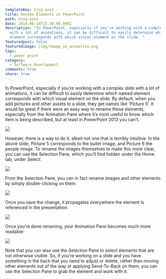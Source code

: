 ```yaml
---
templateKey: blog-post
title: Rename Elements in PowerPoint
path: blog-post
date: 2014-06-14T15:38:00.000Z
description: "In PowerPoint, especially if you’re working with a complex slide
  with a lot of animations, it can be difficult to easily determine which named
  element corresponds with which visual element on the slide. "
featuredpost: false
featuredimage: /img/image_14_animation.png
tags:
  - power point
category:
  - Software Development
comments: true
share: true
---
```

In PowerPoint, especially if you’re working with a complex slide with a lot of animations, it can be difficult to easily determine which named element corresponds with which visual element on the slide. By default, when you add pictures and other assets to a slide, they get names like ‘Picture 5’. It would be great if there were an easy way to rename these elements, especially from the Animation Pane where it’s most useful to know which item is being described, but at least in PowerPoint 2013 you can’t.

![](/img/image_thumb_sample_slide.png)

However, there is a way to do it, albeit not one that is terribly intuitive. In the above slide, Picture 5 corresponds to the bullet image, and Picture 6 the people image. To rename the images themselves to make this more clear, you can use the Selection Pane, which you’ll find hidden under the Home tab, under Select:

![](/img/image_thumb_1_slide.png)

From the Selection Pane, you can in fact rename images and other elements by simply double-clicking on them:

![](/img/image_15_animation.png)

Once you save the change, it propagates everywhere the element is referenced in the presentation:

![](/img/image_14_animation.png)

Once you’re done renaming, your Animation Pane becomes much more readable:

![](/img/image_13_animation.png)

Note that you can also use the Selection Pane to select elements that are not otherwise visible. So, if you’re working on a slide and you have something in the back that you need to adjust or delete, rather than moving other elements out of the way or applying Send-To-Back on them, you can use the Selection Pane to grab the element and work with it.